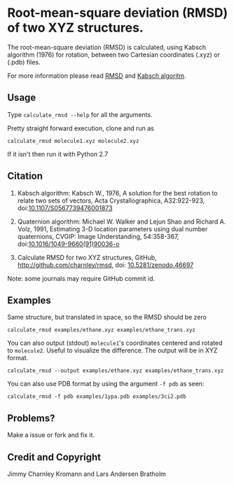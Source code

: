 
# Root-mean-square deviation (RMSD) of two XYZ structures.

The root-mean-square deviation (RMSD) is calculated, using Kabsch algorithm (1976) for
rotation, between two Cartesian coordinates (.xyz) or (.pdb) files.

For more information please read
[RMSD](http://en.wikipedia.org/wiki/Root-mean-square_deviation) and
[Kabsch algoritm](http://en.wikipedia.org/wiki/Kabsch_algorithm).

## Usage

Type `calculate_rmsd --help` for all the arguments.

Pretty straight forward execution, clone and run as

    calculate_rmsd molecule1.xyz molecule2.xyz

If it isn't then run it with Python 2.7

## Citation

1. Kabsch algorithm: Kabsch W., 1976, A solution for the best rotation to relate two sets of vectors, Acta Crystallographica, A32:922-923, doi:[10.1107/S0567739476001873](http://dx.doi.org/10.1107/S0567739476001873)

2. Quaternion algorithm: Michael W. Walker and Lejun Shao and Richard A. Volz, 1991, Estimating 3-D location parameters using dual number quaternions, CVGIP: Image Understanding, 54:358-367, doi:[10.1016/1049-9660(91)90036-o](http://dx.doi.org/1049-9660\(91\)20036-o)

2. Calculate RMSD for two XYZ structures, GitHub, http://github.com/charnley/rmsd, doi: [10.5281/zenodo.46697](http://dx.doi.org/10.5281/zenodo.46697)

Note: some journals may require GitHub commit id.

## Examples

Same structure, but translated in space, so the RMSD should be zero

    calculate_rmsd examples/ethane.xyz examples/ethane_trans.xyz

You can also output (stdout) `molecule1`'s coordinates centered and rotated to
`molecule2`. Useful to visualize the difference. The output will be in XYZ
format.

    calculate_rmsd --output examples/ethane.xyz examples/ethane_trans.xyz

You can also use PDB format by using the argument `-f pdb` as seen:

    calculate_rmsd -f pdb examples/1ypa.pdb examples/3ci2.pdb


## Problems?

Make a issue or fork and fix it.


## Credit and Copyright

Jimmy Charnley Kromann and Lars Andersen Bratholm

